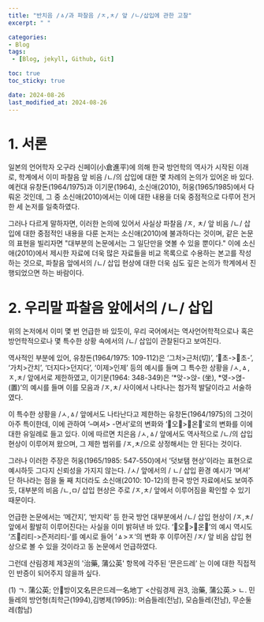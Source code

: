 ```yaml
---
title: "반치음 /ㅿ/과 파찰음 /ㅈ,ㅊ/ 앞 /ㄴ/삽입에 관한 고찰"
excerpt: " "

categories:
- Blog
tags:
 - [Blog, jekyll, Github, Git]

toc: true
toc_sticky: true

date: 2024-08-26
last_modified_at: 2024-08-26
---
```


# 1. 서론
 일본의 언어학자 오구라 신페이(小倉進平)에 의해 한국 방언학의 역사가 시작된 이래로, 학계에서 이미 파찰음 앞 비음 /ㄴ/의 삽입에 대한 몇 차례의 논의가 있어온 바 있다. 예컨대 유창돈(1964/1975)과 이기문(1964), 소신애(2010), 허웅(1965/1985)에서 다뤄온 것인데, 그 중 소신애(2010)에서는 이에 대한 내용을 더욱 중점적으로 다루어 전거한 세 논저를 일축하였다. 

 그러나 다르게 말하자면, 이러한 논의에 있어서 사실상 파찰음 /ㅈ, ㅊ/ 앞 비음 /ㄴ/ 삽입에 대한 중점적인 내용을 다룬 논저는 소신애(2010)에 불과하다는 것이며, 같은 논문의 표현을 빌리자면 "대부분의 논문에서는 그 일단만을 엿볼 수 있을 뿐이다." 이에 소신애(2010)에서 제시한 자료에 더욱 많은 자료들을 비교 목록으로 수용하는 본고를 작성하는 것으로, 파찰음 앞에서의 /ㄴ/ 삽입 현상에 대한 더욱 심도 깊은 논의가 학계에서 진행되었으면 하는 바람이다.


# 2. 우리말 파찰음 앞에서의 /ㄴ/ 삽입
 위의 논저에서 이미 몇 번 언급한 바 있듯이, 우리 국어에서는 역사언어학적으로나 혹은 방언학적으로나 몇 특수한 상황 속에서의 /ㄴ/ 삽입이 관찰된다고 보여진다.

 역사적인 부분에 있어, 유창돈(1964/1975: 109-112)은 ‘그처>근처(切)’, ‘​초->​​초-’, ‘가치>간치’, ‘더지다>던지다’, ‘이제>인제’ 등의 예시를 들며 그 특수한 상황을 /ㅅ,ㅿ,ㅈ,ㅊ/ 앞에서로 제한하였고, 이기문(1964: 348-349)은 ‘*앚->앉- (坐), *옂->엱-(置)’의 예시를 들며 이를 모음과 /ㅈ,ㅊ/ 사이에서 나타나는 첨가적 발달이라고 서술하였다.

 이 특수한 상황을 /ㅅ,ㅿ/ 앞에서도 나타난다고 제한하는 유창돈(1964/1975)의 그것이 아주 특이한데, 이에 관하여 ‘–며셔> -면서’로의 변화와 ‘​오>​온’로의 변화를 이에 대한 유일례로 들고 있다. 이에 따르면 치은음 /ㅅ,ㅿ/ 앞에서도 역사적으로 /ㄴ/의 삽입 현상이 이루어져 왔으며, 그 제한 범위를 /ㅈ,ㅊ/으로 상정해서는 안 된다는 것이다. 

 그러나 이러한 주장은 허웅(1965/1985: 547-550)에서 ‘덧보탬 현상’이라는 표현으로 예시하듯 그다지 신뢰성을 가지지 않는다. /ㅅ/ 앞에서의 / ㄴ/ 삽입 환경 예시가 ‘며셔’ 단 하나라는 점을 둘 째 치더라도 소신애(2010: 10-12)의 한국 방언 자료에서도 보여주듯, 대부분의 비음 /ㄴ,ㅁ/ 삽입 현상은 주로 /ㅈ,ㅊ/ 앞에서 이루어짐을 확인할 수 있기 때문이다.
 
 언급한 논문에서는 ‘메간지’, ‘반지락’ 등 한국 방언 대부분에서 /ㄴ/ 삽입 현상이 /ㅈ,ㅊ/ 앞에서 활발히 이루어진다는 사실을 이미 밝혀낸 바 있다. ‘​오>​온’의 예시 역시도 ‘즈리티->즌저리티-‘를 예시로 들어 ’ㅿ>ㅈ‘의 변화 후 이루어진 /ㅈ/ 앞 비음 삽입 현상으로 볼 수 있을 것이라고 동 논문에서 언급하였다.
 
 그런데 산림경제 제3권의 '治藥, 蒲公英' 항목에 각주된 ‘믄은드레’ 는 이에 대한 직접적인 반증이 되어주지 않을까 싶다.

(1) ㄱ. 蒲公英; 안​​방이又名믄은드레一名地丁 <산림경제 권3, 治藥, 蒲公英.> ㄴ. 민들레의 방언형(최학근(1994),김병제(1995)): 머슴들레(전남), 모슴들레(전남), 무순둘레(함남)
